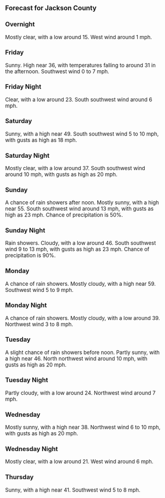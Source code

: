 <div>
   <h2>Forecast for Jackson County</h2>
   <p>
      <div style="font-size:120%">
         <h3>Overnight</h3>Mostly clear, with a low around 15. West wind around 1 mph.<br></div>
   </p>
   <p>
      <div style="font-size:120%">
         <h3>Friday</h3>Sunny. High near 36, with temperatures falling to around 31 in the afternoon. Southwest wind 0 to 7 mph.<br></div>
   </p>
   <p>
      <div style="font-size:120%">
         <h3>Friday Night</h3>Clear, with a low around 23. South southwest wind around 6 mph.<br></div>
   </p>
   <p>
      <div style="font-size:120%">
         <h3>Saturday</h3>Sunny, with a high near 49. South southwest wind 5 to 10 mph, with gusts as high as 18 mph.<br></div>
   </p>
   <p>
      <div style="font-size:120%">
         <h3>Saturday Night</h3>Mostly clear, with a low around 37. South southwest wind around 10 mph, with gusts as high as 20 mph.<br></div>
   </p>
   <p>
      <div style="font-size:120%">
         <h3>Sunday</h3>A chance of rain showers after noon. Mostly sunny, with a high near 55. South southwest wind around 13 mph, with gusts as
         high as 23 mph. Chance of precipitation is 50%.<br></div>
   </p>
   <p>
      <div style="font-size:120%">
         <h3>Sunday Night</h3>Rain showers. Cloudy, with a low around 46. South southwest wind 9 to 13 mph, with gusts as high as 23 mph. Chance of precipitation
         is 90%.<br></div>
   </p>
   <p>
      <div style="font-size:120%">
         <h3>Monday</h3>A chance of rain showers. Mostly cloudy, with a high near 59. Southwest wind 5 to 9 mph.<br></div>
   </p>
   <p>
      <div style="font-size:120%">
         <h3>Monday Night</h3>A chance of rain showers. Mostly cloudy, with a low around 39. Northwest wind 3 to 8 mph.<br></div>
   </p>
   <p>
      <div style="font-size:120%">
         <h3>Tuesday</h3>A slight chance of rain showers before noon. Partly sunny, with a high near 46. North northwest wind around 10 mph, with gusts
         as high as 20 mph.<br></div>
   </p>
   <p>
      <div style="font-size:120%">
         <h3>Tuesday Night</h3>Partly cloudy, with a low around 24. Northwest wind around 7 mph.<br></div>
   </p>
   <p>
      <div style="font-size:120%">
         <h3>Wednesday</h3>Mostly sunny, with a high near 38. Northwest wind 6 to 10 mph, with gusts as high as 20 mph.<br></div>
   </p>
   <p>
      <div style="font-size:120%">
         <h3>Wednesday Night</h3>Mostly clear, with a low around 21. West wind around 6 mph.<br></div>
   </p>
   <p>
      <div style="font-size:120%">
         <h3>Thursday</h3>Sunny, with a high near 41. Southwest wind 5 to 8 mph.<br></div>
   </p>
</div>